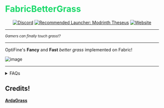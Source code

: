 # <font color="#1bd96a">FabricBetterGrass</font>

<center>

[![Discord](https://img.shields.io/discord/1186925300236427264?style=for-the-badge&logo=discord&logoColor=%23fff&color=%235865F2)](https://discord.gg/kfKjjhv3pn) [![Recommended Launcher: Modrinth Theseus](https://img.shields.io/badge/Recommended%20Launcher-Modrinth%20App-%2300AF5C?style=for-the-badge&logo=modrinth)](https://modrinth.com/app) [![Website](https://img.shields.io/badge/modpack-%2300AF5C?style=for-the-badge&logo=modrinth&label=my)](https://modrinth.com/modpack/optimum-fuse)

</center>

<hr>

_<small>Gamers can finally touch grass!?</small>_

<hr>

OptiFine's **Fancy** and **Fast** _better grass_ implemented on Fabric!

![image](https://cdn.modrinth.com/data/m5T5xmUy/images/7996d99511b27ff81da7672a1459285022e14861.png)

<hr>

<details><summary>FAQs</summary>

> Backports?

No! For versions below `1.19.3`, use [**LambdaBetterGrass**](https://modrinth.com/mod/lambdabettergrass).

> Quilt?

For Quilt, it's recommended to use [**LambdaBetterGrass**](https://modrinth.com/mod/lambdabettergrass). _<small>(however, the mod may work on **Quilt**)</small>_

> (Neo)Forge?

**(Neo)Forge** will be supported, once **Continuity** supports it. _<small>(the mod may work with **Sinytra Connector** on 1.20.1)</small>_

</details>

## Credits!

[**ArdaGrass**](https://modrinth.com/mod/ardagrass)
